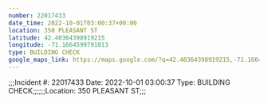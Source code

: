 ```yaml
---
number: 22017433
date_time: 2022-10-01T03:00:37+00:00
location: 350 PLEASANT ST
latitude: 42.40364398919215
longitude: -71.1664599791013
type: BUILDING CHECK
google_maps_link: https://maps.google.com/?q=42.40364398919215,-71.1664599791013
---
```


;;;Incident #: 22017433   Date: 2022-10-01 03:00:37   Type: BUILDING CHECK;;;;;;Location: 350 PLEASANT ST;;;
